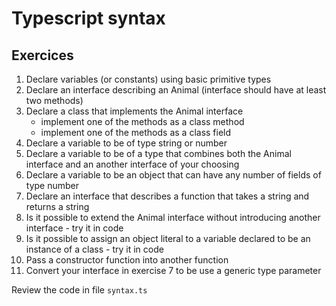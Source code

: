 # Typescript syntax

## Exercices

1. Declare variables (or constants) using basic primitive types
2. Declare an interface describing an Animal (interface should have at least two methods)
3. Declare a class that implements the Animal interface
    * implement one of the methods as a class method
    * implement one of the methods as a class field
4. Declare a variable to be of type string or number
5. Declare a variable to be of a type that combines both the Animal interface and an another interface of your choosing
6. Declare a variable to be an object that can have any number of fields of type number
7. Declare an interface that describes a function that takes a string and returns a string
8. Is it possible to extend the Animal interface without introducing another interface - try it in code
9. Is it possible to assign an object literal to a variable declared to be an instance of a class - try it in code
10. Pass a constructor function into another function
11. Convert your interface in exercise 7 to be use a generic type parameter 

Review the code in file `syntax.ts`
